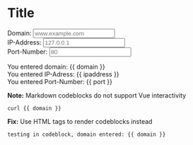 # Title

<div id="builder">

Domain: <input v-model="domain" placeholder="www.example.com"><br>
IP-Address: <input v-model="ipaddress" placeholder="127.0.0.1"><br>
Port-Number: <input v-model="port" placeholder="80"><br>

You entered domain: {{ domain }} <br>
You entered IP-Adress: {{ ipaddress }} <br>
You entered Port-Number: {{ port }} <br>

**Note:** Markdown codeblocks do not support Vue interactivity

```
curl {{ domain }}
```

**Fix:** Use HTML tags to render codeblocks instead

<pre><code>testing in codeblock, domain entered: {{ domain }}</code></pre>

</div>
